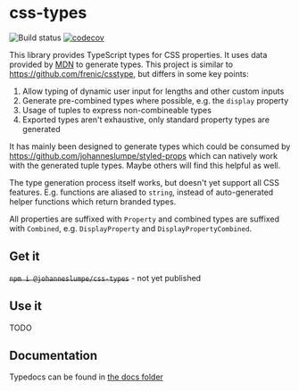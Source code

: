 # css-types

![Build status](https://travis-ci.org/johanneslumpe/css-types.svg?branch=master)
[![codecov](https://codecov.io/gh/johanneslumpe/css-types/branch/master/graph/badge.svg)](https://codecov.io/gh/johanneslumpe/css-types)

This library provides TypeScript types for CSS properties. It uses data provided by [MDN](https://github.com/mdn/data/) to generate types. This project is similar to https://github.com/frenic/csstype, but differs in some key points:

1) Allow typing of dynamic user input for lengths and other custom inputs
2) Generate pre-combined types where possible, e.g. the `display` property
3) Usage of tuples to express non-combineable types
4) Exported types aren't exhaustive, only standard property types are generated

It has mainly been designed to generate types which could be consumed by https://github.com/johanneslumpe/styled-props which can natively work with the generated tuple types. Maybe others will find this helpful as well.

The type generation process itself works, but doesn't yet support all CSS features. E.g. functions are aliased to `string`, instead of auto-generated helper functions which return branded types.

All properties are suffixed with `Property` and combined types are suffixed with `Combined`, e.g. `DisplayProperty` and `DisplayPropertyCombined`.

## Get it

~~`npm i @johanneslumpe/css-types`~~ - not yet published

## Use it

TODO

## Documentation

Typedocs can be found in [the docs folder](docs/README.md)